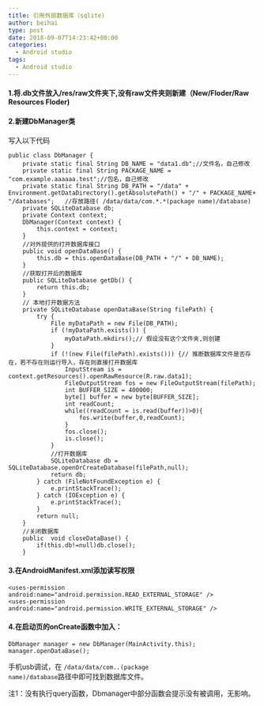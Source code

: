 ```yaml
---
title: 引用外部数据库（sqlite)
author: beihai
type: post
date: 2018-09-07T14:23:42+00:00
categories:
  - Android studio
tags:
  - Android studio
---
```

#### 1.将.db文件放入/res/raw文件夹下,没有raw文件夹则新建（New/Floder/Raw Resources Floder)

<!--more-->

#### 2.新建DbManager类

写入以下代码

<pre class="pure-highlightjs"><code class="java">public class DbManager {
    private static final String DB_NAME = "data1.db";//文件名，自己修改
    private static final String PACKAGE_NAME = "com.example.aaaaaa.test";//包名，自己修改
    private static final String DB_PATH = "/data" + Environment.getDataDirectory().getAbsolutePath() + "/" + PACKAGE_NAME+ "/databases";   //存放路径( /data/data/com.*.*(package name)/database)
    private SQLiteDatabase db;
    private Context context;
    DbManager(Context context) {
        this.context = context;
    }
    //对外提供的打开数据库接口
    public void openDataBase() {
        this.db = this.openDataBase(DB_PATH + "/" + DB_NAME);
    }
    //获取打开后的数据库
    public SQLiteDatabase getDb() {
        return this.db;
    }
    // 本地打开数据方法
    private SQLiteDatabase openDataBase(String filePath) {
        try {
            File myDataPath = new File(DB_PATH);
            if (!myDataPath.exists()) {
                myDataPath.mkdirs();// 假设没有这个文件夹,则创建
            }
            if (!(new File(filePath).exists())) {// 推断数据库文件是否存在，若不存在则运行导入，存在则直接打开数据库
                InputStream is = context.getResources().openRawResource(R.raw.data1);
                FileOutputStream fos = new FileOutputStream(filePath);
                int BUFFER_SIZE = 400000;
                byte[] buffer = new byte[BUFFER_SIZE];
                int readCount;
                while((readCount = is.read(buffer))&gt;0){
                    fos.write(buffer,0,readCount);
                }
                fos.close();
                is.close();
            }
            //打开数据库
            SQLiteDatabase db = SQLiteDatabase.openOrCreateDatabase(filePath,null);
            return db;
        } catch (FileNotFoundException e) {
            e.printStackTrace();
        } catch (IOException e) {
            e.printStackTrace();
        }
        return null;
    }
    //关闭数据库
    public  void closeDataBase() {
        if(this.db!=null)db.close();
    }</code></pre>

#### 3.在AndroidManifest.xml添加读写权限

<pre class="pure-highlightjs"><code class="java">&lt;uses-permission android:name="android.permission.READ_EXTERNAL_STORAGE" /&gt;
&lt;uses-permission android:name="android.permission.WRITE_EXTERNAL_STORAGE" /&gt;</code></pre>

#### 4.在启动页的onCreate函数中加入：

<pre class="pure-highlightjs"><code class="java">DbManager manager = new DbManager(MainActivity.this);
manager.openDataBase();</code></pre>

手机usb调试，在 <code class="java">/data/data/com.*.*(package name)/database</code>路径中即可找到数据库文件。
  
注1：没有执行query函数，Dbmanager中部分函数会提示没有被调用，无影响。